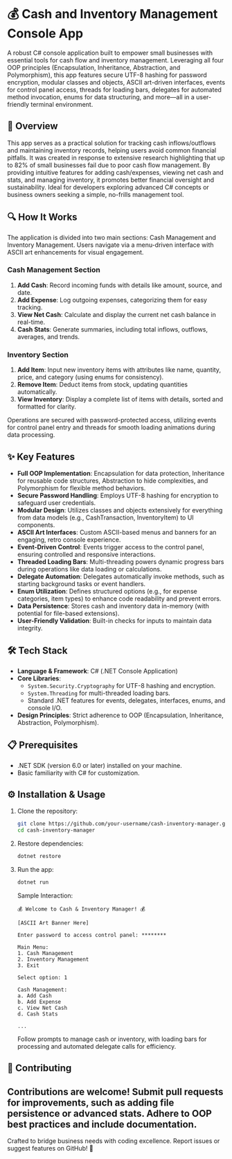 # 💰 Cash and Inventory Management Console App

A robust C# console application built to empower small businesses with essential tools for cash flow and inventory management. Leveraging all four OOP principles (Encapsulation, Inheritance, Abstraction, and Polymorphism), this app features secure UTF-8 hashing for password encryption, modular classes and objects, ASCII art-driven interfaces, events for control panel access, threads for loading bars, delegates for automated method invocation, enums for data structuring, and more—all in a user-friendly terminal environment.

## 🚀 Overview

This app serves as a practical solution for tracking cash inflows/outflows and maintaining inventory records, helping users avoid common financial pitfalls. It was created in response to extensive research highlighting that up to 82% of small businesses fail due to poor cash flow management. By providing intuitive features for adding cash/expenses, viewing net cash and stats, and managing inventory, it promotes better financial oversight and sustainability. Ideal for developers exploring advanced C# concepts or business owners seeking a simple, no-frills management tool.

## 🔍 How It Works

The application is divided into two main sections: Cash Management and Inventory Management. Users navigate via a menu-driven interface with ASCII art enhancements for visual engagement.

### Cash Management Section
1. **Add Cash**: Record incoming funds with details like amount, source, and date.
2. **Add Expense**: Log outgoing expenses, categorizing them for easy tracking.
3. **View Net Cash**: Calculate and display the current net cash balance in real-time.
4. **Cash Stats**: Generate summaries, including total inflows, outflows, averages, and trends.

### Inventory Section
1. **Add Item**: Input new inventory items with attributes like name, quantity, price, and category (using enums for consistency).
2. **Remove Item**: Deduct items from stock, updating quantities automatically.
3. **View Inventory**: Display a complete list of items with details, sorted and formatted for clarity.

Operations are secured with password-protected access, utilizing events for control panel entry and threads for smooth loading animations during data processing.

## ✨ Key Features

- **Full OOP Implementation**: Encapsulation for data protection, Inheritance for reusable code structures, Abstraction to hide complexities, and Polymorphism for flexible method behaviors.
- **Secure Password Handling**: Employs UTF-8 hashing for encryption to safeguard user credentials.
- **Modular Design**: Utilizes classes and objects extensively for everything from data models (e.g., CashTransaction, InventoryItem) to UI components.
- **ASCII Art Interfaces**: Custom ASCII-based menus and banners for an engaging, retro console experience.
- **Event-Driven Control**: Events trigger access to the control panel, ensuring controlled and responsive interactions.
- **Threaded Loading Bars**: Multi-threading powers dynamic progress bars during operations like data loading or calculations.
- **Delegate Automation**: Delegates automatically invoke methods, such as starting background tasks or event handlers.
- **Enum Utilization**: Defines structured options (e.g., for expense categories, item types) to enhance code readability and prevent errors.
- **Data Persistence**: Stores cash and inventory data in-memory (with potential for file-based extensions).
- **User-Friendly Validation**: Built-in checks for inputs to maintain data integrity.

## 🛠️ Tech Stack

- **Language & Framework**: C# (.NET Console Application)
- **Core Libraries**:
  - `System.Security.Cryptography` for UTF-8 hashing and encryption.
  - `System.Threading` for multi-threaded loading bars.
  - Standard .NET features for events, delegates, interfaces, enums, and console I/O.
- **Design Principles**: Strict adherence to OOP (Encapsulation, Inheritance, Abstraction, Polymorphism).

## 📋 Prerequisites

- .NET SDK (version 6.0 or later) installed on your machine.
- Basic familiarity with C# for customization.

## ⚙️ Installation & Usage

1. Clone the repository:
   ```bash
   git clone https://github.com/your-username/cash-inventory-manager.git
   cd cash-inventory-manager
   ```

2. Restore dependencies:
   ```bash
   dotnet restore
   ```

3. Run the app:
   ```bash
   dotnet run
   ```

   Sample Interaction:
   ```
   💰 Welcome to Cash & Inventory Manager! 💰

   [ASCII Art Banner Here]

   Enter password to access control panel: ********

   Main Menu:
   1. Cash Management
   2. Inventory Management
   3. Exit

   Select option: 1

   Cash Management:
   a. Add Cash
   b. Add Expense
   c. View Net Cash
   d. Cash Stats

   ...
   ```

   Follow prompts to manage cash or inventory, with loading bars for processing and automated delegate calls for efficiency.

## 🤝 Contributing

Contributions are welcome! Submit pull requests for improvements, such as adding file persistence or advanced stats. Adhere to OOP best practices and include documentation.
---

Crafted to bridge business needs with coding excellence. Report issues or suggest features on GitHub! 🚀
